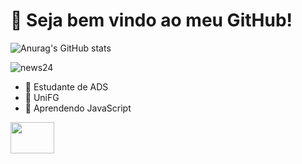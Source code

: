 # 💜 Seja bem vindo ao meu GitHub!

![Anurag's GitHub stats](https://github-readme-stats.vercel.app/api?username=emanuelnvieiraa&show_icons=true&theme=tokyonight)

![news24](https://user-images.githubusercontent.com/111618612/197515968-bd8c797a-fb96-47e8-b151-ce19af32ca43.gif)


- 🤍 Estudante de ADS
- 💙 UniFG
- 📕 Aprendendo JavaScript


<img height="50" width="70" src="https://cdn.jsdelivr.net/gh/devicons/devicon/icons/javascript/javascript-original.svg" />
